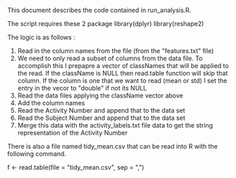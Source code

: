 
This document describes the code contained in run_analysis.R.

The script requires these 2 package 
library(dplyr)
library(reshape2)

The logic is as follows : 

1. Read in the column names from the file (from the "features.txt" file)
2. We need to only read a subset of columns from the data file. To accomplish this I prepapre a vector of classNames that will be applied to the read. If the className is NULL then read.table function will skip that column. If the column is one that we want to read (mean or std)  I set the entry in the vecor to "double" if not its NULL
3. Read the data files applying the className vector above
4. Add the column names
5. Read the Activity Number and append that to the data set
6. Read the Subject Number and append that to the data set
7. Merge this data with the activity_labels.txt file data to get the string representation of the Activity Number

There is also a file named tidy_mean.csv that can be read into R with the following command.

f <- read.table(file = "tidy_mean.csv", sep = ",")
